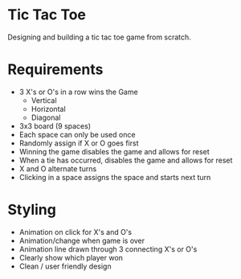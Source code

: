 # Tic Tac Toe
Designing and building a tic tac toe game from scratch.

# Requirements

- 3 X's or O's in a row wins the Game
    - Vertical
    - Horizontal
    - Diagonal
- 3x3 board (9 spaces)
- Each space can only be used once
- Randomly assign if X or O goes first
- Winning the game disables the game and allows for reset
- When a tie has occurred, disables the game and allows for reset
- X and O alternate turns
- Clicking in a space assigns the space and starts next turn

# Styling

- Animation on click for X's and O's
- Animation/change when game is over
- Animation line drawn through 3 connecting X's or O's
- Clearly show which player won
- Clean / user friendly design
